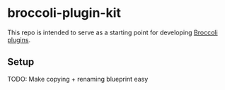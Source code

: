 # broccoli-plugin-kit

This repo is intended to serve as a starting point for developing [Broccoli plugins](https://github.com/broccolijs/broccoli#plugins).

## Setup

TODO: Make copying + renaming blueprint easy
